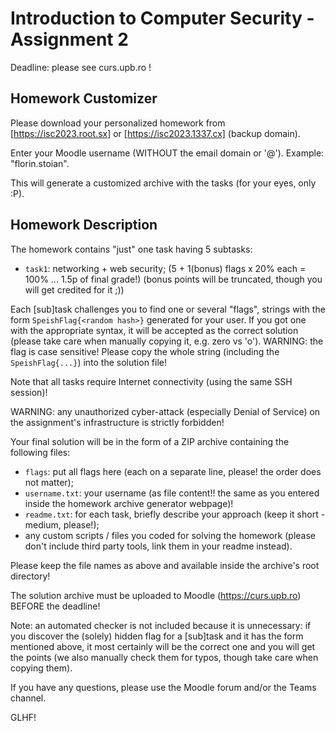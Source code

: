 # Introduction to Computer Security - Assignment 2

Deadline: please see curs.upb.ro !

## Homework Customizer

Please download your personalized homework from [https://isc2023.root.sx] or 
[https://isc2023.1337.cx] (backup domain).

Enter your Moodle username (WITHOUT the email domain or '@').
Example: "florin.stoian".

This will generate a customized archive with the tasks (for your eyes, only :P).

## Homework Description

The homework contains "just" one task having 5 subtasks:

  - `task1`: networking + web security;
  (5 + 1(bonus) flags x 20% each = 100% ... 1.5p of final grade!)
  (bonus points will be truncated, though you will get credited for it ;))

Each [sub]task challenges you to find one or several "flags", strings with the form
`SpeishFlag{<random hash>}` generated for your user.
If you got one with the appropriate syntax, it will be accepted as the correct
solution (please take care when manually copying it, e.g. zero vs 'o').
WARNING: the flag is case sensitive! Please copy the whole string (including the
`SpeishFlag{...}`) into the solution file!

Note that all tasks require Internet connectivity (using the same SSH session)!

WARNING: any unauthorized cyber-attack (especially Denial of Service) on the
assignment's infrastructure is strictly forbidden!

Your final solution will be in the form of a ZIP archive containing the
following files:

  - `flags`: put all flags here (each on a separate line, please! the
    order does not matter);
  - `username.txt`: your username (as file content!! the same as you entered inside
    the homework archive generator webpage)!
  - `readme.txt`: for each task, briefly describe your approach (keep it 
    short - medium, please!);
  - any custom scripts / files you coded for solving the homework (please don't 
    include third party tools, link them in your readme instead).

Please keep the file names as above and available inside the archive's
root directory!

The solution archive must be uploaded to Moodle (https://curs.upb.ro) BEFORE the
deadline!

Note: an automated checker is not included because it is unnecessary: if you
discover the (solely) hidden flag for a [sub]task and it has the form mentioned
above, it most certainly will be the correct one and you will get the points (we
also manually check them for typos, though take care when copying them).

If you have any questions, please use the Moodle forum and/or the Teams channel.

GLHF!

